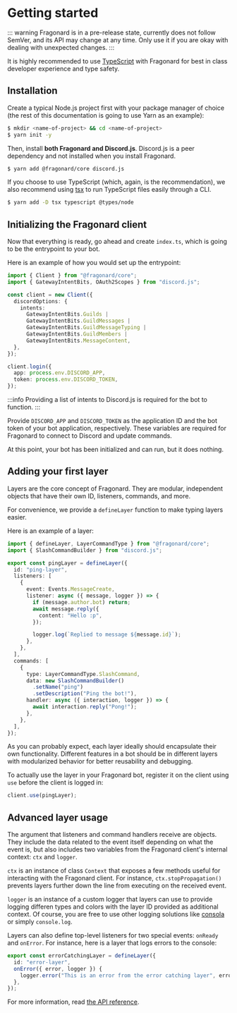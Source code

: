 # Getting started

::: warning
Fragonard is in a pre-release state, currently does not follow SemVer, and its API may change at any time. Only use it if you are okay with dealing with unexpected changes.
:::

It is highly recommended to use [TypeScript](https://www.typescriptlang.org/) with Fragonard for best in class developer experience and type safety.

## Installation

Create a typical Node.js project first with your package manager of choice (the rest of this documentation is going to use Yarn as an example):

```bash
$ mkdir <name-of-project> && cd <name-of-project>
$ yarn init -y
```

Then, install **both Fragonard and Discord.js**. Discord.js is a peer dependency and not installed when you install Fragonard.

```bash
$ yarn add @fragonard/core discord.js
```

If you choose to use TypeScript (which, again, is the recommendation), we also recommend using [tsx](https://github.com/esbuild-kit/tsx) to run TypeScript files easily through a CLI.

```bash
$ yarn add -D tsx typescript @types/node
```

## Initializing the Fragonard client

Now that everything is ready, go ahead and create `index.ts`, which is going to be the entrypoint to your bot.

Here is an example of how you would set up the entrypoint:

```typescript
import { Client } from "@fragonard/core";
import { GatewayIntentBits, OAuth2Scopes } from "discord.js";

const client = new Client({
  discordOptions: {
    intents:
      GatewayIntentBits.Guilds |
      GatewayIntentBits.GuildMessages |
      GatewayIntentBits.GuildMessageTyping |
      GatewayIntentBits.GuildMembers |
      GatewayIntentBits.MessageContent,
  },
});

client.login({
  app: process.env.DISCORD_APP,
  token: process.env.DISCORD_TOKEN,
});
```

:::info
Providing a list of intents to Discord.js is required for the bot to function.
:::

Provide `DISCORD_APP` and `DISCORD_TOKEN` as the application ID and the bot token of your bot application, respectively. These variables are required for Fragonard to connect to Discord and update commands.

At this point, your bot has been initialized and can run, but it does nothing.

## Adding your first layer

Layers are the core concept of Fragonard. They are modular, independent objects that have their own ID, listeners, commands, and more.

For convenience, we provide a `defineLayer` function to make typing layers easier.

Here is an example of a layer:

```typescript
import { defineLayer, LayerCommandType } from "@fragonard/core";
import { SlashCommandBuilder } from "discord.js";

export const pingLayer = defineLayer({
  id: "ping-layer",
  listeners: [
    {
      event: Events.MessageCreate,
      listener: async ({ message, logger }) => {
        if (message.author.bot) return;
        await message.reply({
          content: "Hello :p",
        });

        logger.log(`Replied to message ${message.id}`);
      },
    },
  ],
  commands: [
    {
      type: LayerCommandType.SlashCommand,
      data: new SlashCommandBuilder()
        .setName("ping")
        .setDescription("Ping the bot!"),
      handler: async ({ interaction, logger }) => {
        await interaction.reply("Pong!");
      },
    },
  ],
});
```

As you can probably expect, each layer ideally should encapsulate their own functionality. Different features in a bot should be in different layers with modularized behavior for better reusability and debugging.

To actually use the layer in your Fragonard bot, register it on the client using `use` before the client is logged in:

```typescript
client.use(pingLayer);
```

## Advanced layer usage

The argument that listeners and command handlers receive are objects. They include the data related to the event itself depending on what the event is, but also includes two variables from the Fragonard client's internal context: `ctx` and `logger`.

`ctx` is an instance of class `Context` that exposes a few methods useful for interacting with the Fragonard client. For instance, `ctx.stopPropagation()` prevents layers further down the line from executing on the received event.

`logger` is an instance of a custom logger that layers can use to provide logging differen types and colors with the layer ID provided as additional context. Of course, you are free to use other logging solutions like [consola](https://github.com/unjs/consola) or simply `console.log`.

Layers can also define top-level listeners for two special events: `onReady` and `onError`. For instance, here is a layer that logs errors to the console:

```typescript
export const errorCatchingLayer = defineLayer({
  id: "error-layer",
  onError({ error, logger }) {
    logger.error("This is an error from the error catching layer", error);
  },
});
```

For more information, read [the API reference](../reference/layer.md).
